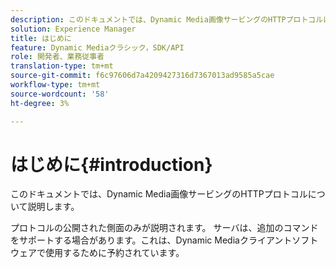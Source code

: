 ```yaml
---
description: このドキュメントでは、Dynamic Media画像サービングのHTTPプロトコルについて説明します。
solution: Experience Manager
title: はじめに
feature: Dynamic Mediaクラシック，SDK/API
role: 開発者、業務従事者
translation-type: tm+mt
source-git-commit: f6c97606d7a4209427316d7367013ad9585a5cae
workflow-type: tm+mt
source-wordcount: '58'
ht-degree: 3%

---
```



# はじめに{#introduction}

このドキュメントでは、Dynamic Media画像サービングのHTTPプロトコルについて説明します。

プロトコルの公開された側面のみが説明されます。 サーバは、追加のコマンドをサポートする場合があります。これは、Dynamic Mediaクライアントソフトウェアで使用するために予約されています。
